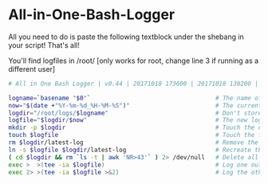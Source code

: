 # All-in-One-Bash-Logger

All you need to do is paste the following textblock under the shebang in your script! That's all!

You'll find logfiles in /root/ [only works for root, change line 3 if running as a different user]

```bash
# All in One Bash Logger | v0.44 | 20171018 173600 | 20171018 130200 | Nk

logname=`basename "$0"`                                   # The name of this script
now="$(date +"%Y-%m-%d_%H-%M-%S")"                        # The current timestamp
logdir="/root/logs/$logname"                              # Don't store anything else than logs in here!
logfile="$logdir/$now"                                    # The new logfile
mkdir -p $logdir                                          # Touch the dir
touch $logfile                                            # Touch the file
rm $logdir/latest-log                                     # Remove the old latest-log symlink
ln -s $logfile $logdir/latest-log                         # Recreate the symlink
( cd $logdir && rm `ls -t | awk 'NR>43'` ) 2> /dev/null   # Delete all logs older than the newest 42
exec >  >(tee -ia $logfile)                               # Log one output to logfile
exec 2> >(tee -ia $logfile >&2)                           # Log the other output to logfile
```

